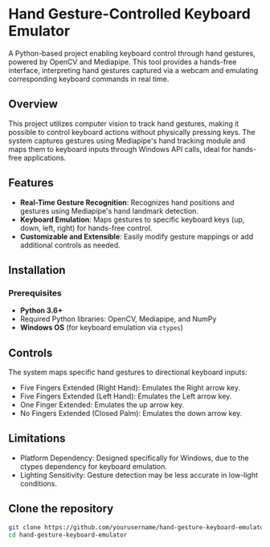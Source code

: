 # Hand Gesture-Controlled Keyboard Emulator

A Python-based project enabling keyboard control through hand gestures, powered by OpenCV and Mediapipe. This tool provides a hands-free interface, interpreting hand gestures captured via a webcam and emulating corresponding keyboard commands in real time.

## Overview

This project utilizes computer vision to track hand gestures, making it possible to control keyboard actions without physically pressing keys. The system captures gestures using Mediapipe's hand tracking module and maps them to keyboard inputs through Windows API calls, ideal for hands-free applications.

## Features

- **Real-Time Gesture Recognition**: Recognizes hand positions and gestures using Mediapipe's hand landmark detection.
- **Keyboard Emulation**: Maps gestures to specific keyboard keys (up, down, left, right) for hands-free control.
- **Customizable and Extensible**: Easily modify gesture mappings or add additional controls as needed.

## Installation

### Prerequisites

- **Python 3.6+**
- Required Python libraries: OpenCV, Mediapipe, and NumPy
- **Windows OS** (for keyboard emulation via `ctypes`)

## Controls
The system maps specific hand gestures to directional keyboard inputs:

 - Five Fingers Extended (Right Hand): Emulates the Right arrow key.
 - Five Fingers Extended (Left Hand): Emulates the Left arrow key.
 - One Finger Extended: Emulates the up arrow key.
 - No Fingers Extended (Closed Palm): Emulates the down arrow key.

## Limitations
 - Platform Dependency: Designed specifically for Windows, due to the ctypes dependency for keyboard emulation.
 - Lighting Sensitivity: Gesture detection may be less accurate in low-light conditions.

## Clone the repository
   ```bash
   git clone https://github.com/yourusername/hand-gesture-keyboard-emulator.git
   cd hand-gesture-keyboard-emulator
